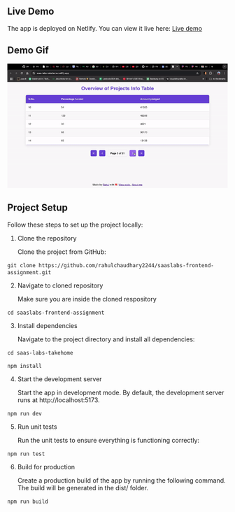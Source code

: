 ## Live Demo

The app is deployed on Netlify. You can view it live here:
[Live demo](https://saas-labs-takehome.netlify.app/)

## Demo Gif

![Watch gif](https://github.com/rahulchaudhary2244/media-repository/blob/main/table-demo.gif)

## Project Setup

Follow these steps to set up the project locally:

1. Clone the repository

    Clone the project from GitHub:

```
git clone https://github.com/rahulchaudhary2244/saaslabs-frontend-assignment.git
```

2. Navigate to cloned repository

    Make sure you are inside the cloned respository

```
cd saaslabs-frontend-assignment
```

3. Install dependencies

    Navigate to the project directory and install all dependencies:

```
cd saas-labs-takehome
```

```
npm install
```

4. Start the development server

    Start the app in development mode. By default, the development server runs at http://localhost:5173.

```
npm run dev
```

5. Run unit tests

    Run the unit tests to ensure everything is functioning correctly:

```
npm run test
```

6. Build for production

    Create a production build of the app by running the following command. The build will be generated in the dist/ folder.

```
npm run build
```
